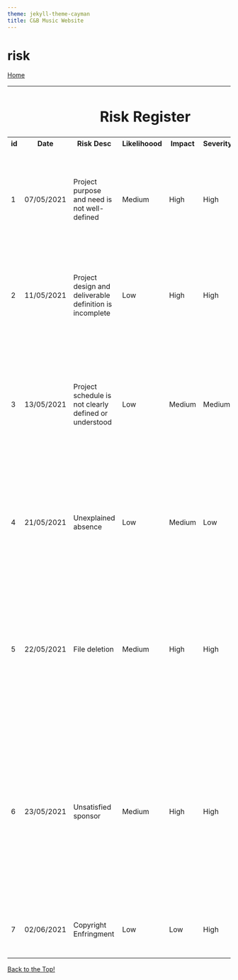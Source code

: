 ```yaml
---
theme: jekyll-theme-cayman
title: C&B Music Website
---
```


<h1>risk</h1>

<a id="top"/>
<a href="https://JoshFerkins.github.io/EIT-ac-nz-ITPM5240-202051MB-c-b-torture-Website/">Home</a>

<table>
  <tr>
    <th colspan="7"><h1>Risk Register</h1></th>
  </tr>
  <tr>
    <th>id</th>
    <th>Date</th>
    <th>Risk Desc</th>
    <th>Likelihoood</th>
    <th>Impact</th>
    <th>Severity</th>
    <th>Mitigation</th>
  </tr>
  <tr>
    <td>1</td>
    <td>07/05/2021</td>
    <td>Project purpose and need is not well-defined</td>
    <td>Medium</td>
    <td>High</td>
    <td>High</td>
    <td>Complete a business case if not already provided and ensure purpose is well defined on Project Charter</td>
  </tr>
  <tr>
    <td>2</td>
    <td>11/05/2021</td>
    <td>Project design and deliverable definition is incomplete</td>
    <td>Low</td>
    <td>High</td>
    <td>High</td>
    <td>Define the scope in detail via design workshops with input from subject matter experts</td>
  </tr>
  <tr>
    <td>3</td>
    <td>13/05/2021</td>
    <td>Project schedule is not clearly defined or understood</td>
    <td>Low</td>
    <td>Medium</td>
    <td>Medium</td>
    <td>Hold scheduing workshops with the project ream so they understand the plan and likelihood of missed tasks is reduced</td>
  </tr>
  <tr>
    <td>4</td>
    <td>21/05/2021</td>
    <td>Unexplained absence</td>
    <td>Low</td>
    <td>Medium</td>
    <td>Low</td>
    <td>Hold meetings and personal interviews with the person at fault discuss how these can be solved</td>
  </tr>
  <tr>
    <td>5</td>
    <td>22/05/2021</td>
    <td>File deletion</td>
    <td>Medium</td>
    <td>High</td>
    <td>High</td>
    <td>Ensure that backups are created regularly, this will ensure that upon any major file loss all data can be backed up based off of latest dackup that has been     created</td>
  </tr>
  <tr>
    <td>6</td>
    <td>23/05/2021</td>
    <td>Unsatisfied sponsor</td>
    <td>Medium</td>
    <td>High</td>
    <td>High</td>
    <td>Conference with the client and collect all information as you can to improve upon the design of the product. This will be put forward in ensuring all clients are        satisfied with the final product</td>
  </tr>
  <tr>
    <td>7</td>
    <td>02/06/2021</td>
    <td>Copyright Enfringment</td>
    <td>Low</td>
    <td>Low</td>
    <td>High</td>
    <td>Remove all copyrighted material, or sign for copyright use.</td>
  </tr>
</table>

<a href="#top">Back to the Top!</a>  
